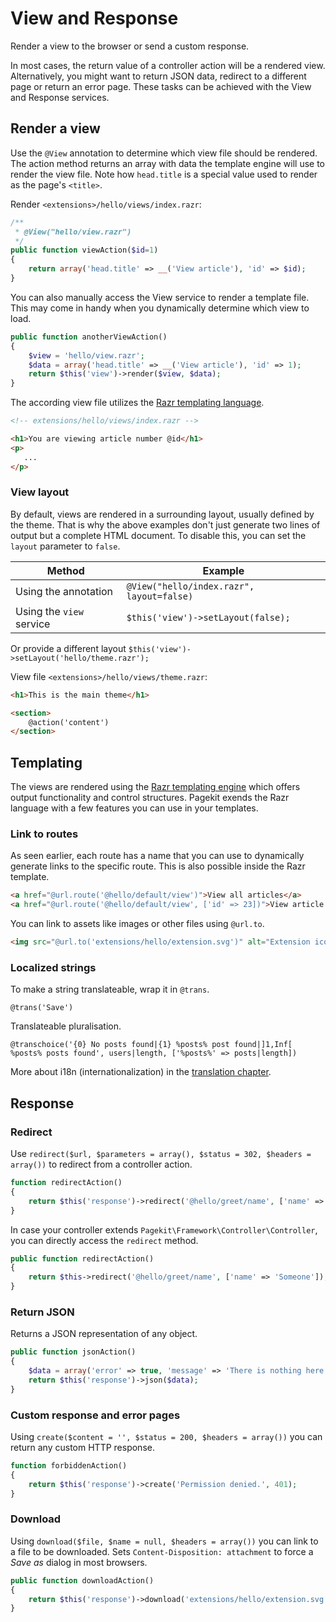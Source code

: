 # View and Response

<p class="uk-article-lead">Render a view to the browser or send a custom response.</p>

In most cases, the return value of a controller action will be a rendered view.
Alternatively, you might want to return JSON data, redirect to a different page
or return an error page. These tasks can be achieved with the View and Response
services.

## Render a view

Use the `@View` annotation to determine which view file should be rendered.
The action method returns an array with data the template engine will use to
render the view file.  Note how `head.title` is a special value used to render
as the page's `<title>`.

Render `<extensions>/hello/views/index.razr`:

```PHP
/**
 * @View("hello/view.razr")
 */
public function viewAction($id=1)
{
    return array('head.title' => __('View article'), 'id' => $id);
}
```

You can also manually access the View service to render a template file. This
may come in handy when you dynamically determine which view to load.


```PHP
public function anotherViewAction()
{
    $view = 'hello/view.razr';
    $data = array('head.title' => __('View article'), 'id' => 1);
    return $this('view')->render($view, $data);
}
```

The according view file utilizes the [Razr templating language](https://github.com/pagekit/razr).


```HTML
<!-- extensions/hello/views/index.razr -->

<h1>You are viewing article number @id</h1>
<p>
   ...
</p>

```

### View layout

By default, views are rendered in a surrounding layout, usually defined
by the theme. That is why the above examples don't just generate two lines of
output but a complete HTML document. To disable this, you can set the
`layout` parameter to `false`.

| Method                       | Example                                      |
|------------------------------|----------------------------------------------|
| Using the annotation         | `@View("hello/index.razr", layout=false)`|
| Using the `view` service     | `$this('view')->setLayout(false);`           |

Or provide a different layout `$this('view')->setLayout('hello/theme.razr');`

View file `<extensions>/hello/views/theme.razr`:

```HTML
<h1>This is the main theme</h1>

<section>
    @action('content')
</section>
```

## Templating

The views are rendered using the [Razr templating engine](https://github.com/pagekit/razr)
which offers output functionality and control structures. Pagekit exends the Razr language with a few features you can use in your
templates.

### Link to routes

As seen earlier, each route has a name that you can use to dynamically generate
links to the specific route. This is also possible inside the Razr template.

```HTML
<a href="@url.route('@hello/default/view')">View all articles</a>
<a href="@url.route('@hello/default/view', ['id' => 23])">View article 23</a>
```

You can link to assets like images or other files using `@url.to`.

```HTML
<img src="@url.to('extensions/hello/extension.svg')" alt="Extension icon" />
```

### Localized strings

To make a string translateable, wrap it in `@trans`.

```
@trans('Save')
```

Translateable pluralisation.

```
@transchoice('{0} No posts found|{1} %posts% post found|]1,Inf[ %posts% posts found', users|length, ['%posts%' => posts|length])
```

More about i18n (internationalization) in the [translation chapter](translation.md).

## Response

### Redirect

Use `redirect($url, $parameters = array(), $status = 302, $headers = array())`
to redirect from a controller action.

```PHP
function redirectAction()
{
    return $this('response')->redirect('@hello/greet/name', ['name' => 'Someone']);
}
```

In case your controller extends `Pagekit\Framework\Controller\Controller`, you
can directly access the `redirect` method.

```PHP
public function redirectAction()
{
    return $this->redirect('@hello/greet/name', ['name' => 'Someone']);
}
```

### Return JSON

Returns a JSON representation of any object.

```PHP
public function jsonAction()
{
    $data = array('error' => true, 'message' => 'There is nothing here. Move along.');
    return $this('response')->json($data);
}

```

### Custom response and error pages

Using `create($content = '', $status = 200, $headers = array())` you
can return any custom HTTP response.

```PHP
function forbiddenAction()
{
    return $this('response')->create('Permission denied.', 401);
}
```

### Download

Using `download($file, $name = null, $headers = array())` you can link to a file
to be downloaded. Sets `Content-Disposition: attachment` to force
a *Save as* dialog in most browsers.

```PHP
public function downloadAction()
{
    return $this('response')->download('extensions/hello/extension.svg');
}
```
